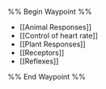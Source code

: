 %% Begin Waypoint %%
- [[Animal Responses]]
- [[Control of heart rate]]
- [[Plant Responses]]
- [[Receptors]]
- [[Reflexes]]

%% End Waypoint %%